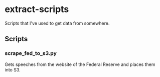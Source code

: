 # extract-scripts

Scripts that I've used to get data from somewhere.

## Scripts

### scrape\_fed\_to\_s3.py
Gets speeches from the website of the Federal Reserve and places them into S3.